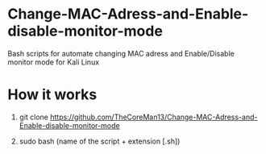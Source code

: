 # Change-MAC-Adress-and-Enable-disable-monitor-mode
Bash scripts for automate changing MAC adress and Enable/Disable monitor mode for Kali Linux 

# How it works

1. git clone https://github.com/TheCoreMan13/Change-MAC-Adress-and-Enable-disable-monitor-mode

2. sudo bash (name of the script + extension [.sh])
